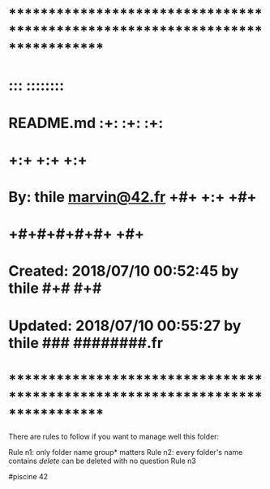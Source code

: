 # **************************************************************************** #
#                                                                              #
#                                                         :::      ::::::::    #
#    README.md                                          :+:      :+:    :+:    #
#                                                     +:+ +:+         +:+      #
#    By: thile <marvin@42.fr>                       +#+  +:+       +#+         #
#                                                 +#+#+#+#+#+   +#+            #
#    Created: 2018/07/10 00:52:45 by thile             #+#    #+#              #
#    Updated: 2018/07/10 00:55:27 by thile            ###   ########.fr        #
#                                                                              #
# **************************************************************************** #

There are rules to follow if you want to manage well this folder:

Rule n1:
	only folder name group* matters
Rule n2:
	every folder's name contains *delete* can be deleted with no question
Rule n3
	
#piscine 42
